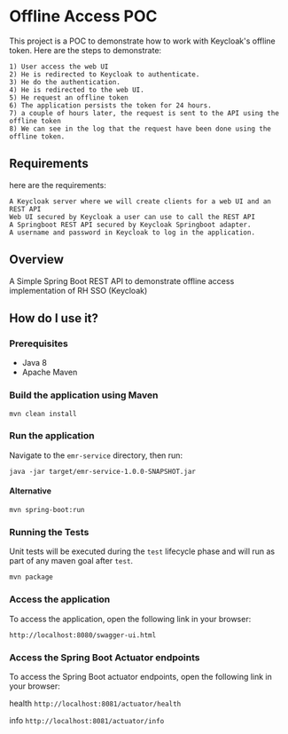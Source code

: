 Offline Access POC
=========

This project is a POC to demonstrate how to work with Keycloak's offline token.
Here are the steps to demonstrate:

	1) User access the web UI
	2) He is redirected to Keycloak to authenticate.
	3) He do the authentication.
	4) He is redirected to the web UI.
	5) He request an offline token
	6) The application persists the token for 24 hours.
	7) a couple of hours later, the request is sent to the API using the offline token
	8) We can see in the log that the request have been done using the offline token.

Requirements
------------

here are the requirements:

	A Keycloak server where we will create clients for a web UI and an REST API
	Web UI secured by Keycloak a user can use to call the REST API
	A Springboot REST API secured by Keycloak Springboot adapter.
	A username and password in Keycloak to log in the application. 
	
	
## Overview

A Simple Spring Boot REST API to demonstrate offline access implementation of RH SSO (Keycloak) 

## How do I use it?

### Prerequisites

- Java 8
- Apache Maven

### Build the application using Maven

`mvn clean install`

### Run the application

Navigate to the `emr-service` directory, then run:

`java -jar target/emr-service-1.0.0-SNAPSHOT.jar`

#### Alternative

`mvn spring-boot:run`

### Running the Tests

Unit tests will be executed during the `test` lifecycle phase and will run as part of any maven goal after `test`.

`mvn package`

### Access the application

To access the application, open the following link in your browser:

`http://localhost:8080/swagger-ui.html`

### Access the Spring Boot Actuator endpoints

To access the Spring Boot actuator endpoints, open the following link in your browser:

health 
`http://localhost:8081/actuator/health`

info
`http://localhost:8081/actuator/info`
	